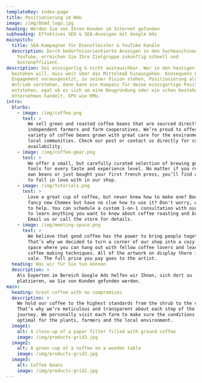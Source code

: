 ```yaml
---
templateKey: index-page
title: Positionierung im Web
image: /img/bbmd_logo.jpg
heading: Werden Sie von Ihren Kunden im Internet gefunden
subheading: Effektives SEO & SEA-Anzeigen mit Google Ads
mainpitch:
  title: SEA-Kampagnen für Dienstleister & YouTube Kanäle
  description: Durch bedürfnisorientierte Anzeigen in den Suchmaschinen Google &
    YouTube, erreichen Sie Ihre Zielgruppe zukünftig schnell und
    kosteneffizient.
description: Sei einzigartig & nicht austauschbar. Wer in den heutigen Märkten
  bestehen will, muss weit über das Mittelmaß hinausgehen. Konsequenz &
  Engagement vorausgesetzt, zu seiner Vision stehen, Positionierung als inneren
  Antrieb verstehen, dann kann ein Kompass für deine einzigartige Positionierung
  entstehen, egal ob es sich um eine Neugründung oder ein schon bestehendes
  Unternehmen handelt, EPU wie KMU.
intro:
  blurbs:
    - image: /img/coffee.png
      text: >
        We sell green and roasted coffee beans that are sourced directly from
        independent farmers and farm cooperatives. We’re proud to offer a
        variety of coffee beans grown with great care for the environment and
        local communities. Check our post or contact us directly for current
        availability.
    - image: /img/coffee-gear.png
      text: >
        We offer a small, but carefully curated selection of brewing gear and
        tools for every taste and experience level. No matter if you roast your
        own beans or just bought your first french press, you’ll find a gadget
        to fall in love with in our shop.
    - image: /img/tutorials.png
      text: >
        Love a great cup of coffee, but never knew how to make one? Bought a
        fancy new Chemex but have no clue how to use it? Don't worry, we’re here
        to help. You can schedule a custom 1-on-1 consultation with our baristas
        to learn anything you want to know about coffee roasting and brewing.
        Email us or call the store for details.
    - image: /img/meeting-space.png
      text: >
        We believe that good coffee has the power to bring people together.
        That’s why we decided to turn a corner of our shop into a cozy meeting
        space where you can hang out with fellow coffee lovers and learn about
        coffee making techniques. All of the artwork on display there is for
        sale. The full price you pay goes to the artist.
  heading: Was wir für Sie tun können
  description: >
    Als Experten im Bereich Google Ads helfen wir Ihnen, sich dort zu
    platzieren, wo Sie von Kunden gefunden werden.
main:
  heading: Great coffee with no compromises
  description: >
    We hold our coffee to the highest standards from the shrub to the cup.
    That’s why we’re meticulous and transparent about each step of the coffee’s
    journey. We personally visit each farm to make sure the conditions are
    optimal for the plants, farmers and the local environment.
  image1:
    alt: A close-up of a paper filter filled with ground coffee
    image: /img/products-grid3.jpg
  image2:
    alt: A green cup of a coffee on a wooden table
    image: /img/products-grid2.jpg
  image3:
    alt: Coffee beans
    image: /img/products-grid1.jpg
---
```

